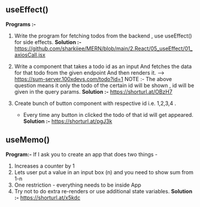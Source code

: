 ## useEffect()

**Programs :-**
1. Write the program for fetching todos from the backend , use useEffect() for side effects.
**Solution :-** https://github.com/sharkiiee/MERN/blob/main/2.React/05_useEffect/01_axiosCall.jsx

2. Write a component that takes a todo id as an input And fetches the data for that todo from the given endpoint And then renders it. --> https://sum-server.100xdevs.com/todo?id=1
NOTE :- The above question means it only the todo of the certain id will be shown , id will be given in the query params.
**Solution :-** https://shorturl.at/OBzH7

3. Create bunch of button component with respective id i.e. 1,2,3,4 .
	- Every time any button in clicked the todo of that id will get appeared.
**Solution :-** https://shorturl.at/pgJ3k

## useMemo()

**Program:-**
If I ask you to create an app that does two things -
1. Increases a counter by 1 
2. Lets user put a value in an input box (n) and you need to show sum from 1-n 
3. One restriction - everything needs to be inside App
4. Try not to do extra re-renders or use additional state variables.
**Solution :-** https://shorturl.at/x5kdc




